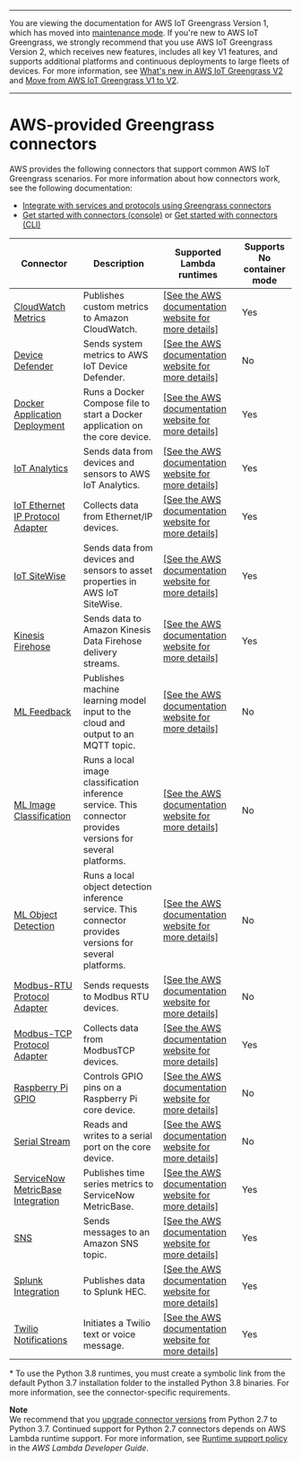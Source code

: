--------

You are viewing the documentation for AWS IoT Greengrass Version 1, which has moved into [maintenance mode](https://docs.aws.amazon.com/greengrass/v1/developerguide/maintenance-policy.html)\. If you're new to AWS IoT Greengrass, we strongly recommend that you use AWS IoT Greengrass Version 2, which receives new features, includes all key V1 features, and supports additional platforms and continuous deployments to large fleets of devices\. For more information, see [What's new in AWS IoT Greengrass V2](https://docs.aws.amazon.com/greengrass/v2/developerguide/greengrass-v2-whats-new.html) and [Move from AWS IoT Greengrass V1 to V2](https://docs.aws.amazon.com/greengrass/v2/developerguide/move-from-v1.html)\.

--------

# AWS\-provided Greengrass connectors<a name="connectors-list"></a>

AWS provides the following connectors that support common AWS IoT Greengrass scenarios\. For more information about how connectors work, see the following documentation:
+ [Integrate with services and protocols using Greengrass connectors](connectors.md)
+ [Get started with connectors \(console\)](connectors-console.md) or [Get started with connectors \(CLI\)](connectors-cli.md)


| Connector | Description | Supported Lambda runtimes | Supports **No container** mode | 
| --- | --- | --- | --- | 
| [CloudWatch Metrics](cloudwatch-metrics-connector.md) | Publishes custom metrics to Amazon CloudWatch\. | <a name="python-connectors-runtime"></a>[\[See the AWS documentation website for more details\]](http://docs.aws.amazon.com/greengrass/v1/developerguide/connectors-list.html) | Yes | 
| [Device Defender](device-defender-connector.md) | Sends system metrics to AWS IoT Device Defender\. | <a name="python-connectors-runtime"></a>[\[See the AWS documentation website for more details\]](http://docs.aws.amazon.com/greengrass/v1/developerguide/connectors-list.html) | No | 
| [Docker Application Deployment](docker-app-connector.md) | Runs a Docker Compose file to start a Docker application on the core device\. | [\[See the AWS documentation website for more details\]](http://docs.aws.amazon.com/greengrass/v1/developerguide/connectors-list.html) | Yes | 
| [IoT Analytics](iot-analytics-connector.md) | Sends data from devices and sensors to AWS IoT Analytics\. | <a name="python-connectors-runtime"></a>[\[See the AWS documentation website for more details\]](http://docs.aws.amazon.com/greengrass/v1/developerguide/connectors-list.html) | Yes | 
| [IoT Ethernet IP Protocol Adapter](ethernet-ip-connector.md) | Collects data from Ethernet/IP devices\. | [\[See the AWS documentation website for more details\]](http://docs.aws.amazon.com/greengrass/v1/developerguide/connectors-list.html) | Yes | 
| [IoT SiteWise](iot-sitewise-connector.md) | Sends data from devices and sensors to asset properties in AWS IoT SiteWise\. | [\[See the AWS documentation website for more details\]](http://docs.aws.amazon.com/greengrass/v1/developerguide/connectors-list.html) | Yes | 
| [Kinesis Firehose](kinesis-firehose-connector.md) | Sends data to Amazon Kinesis Data Firehose delivery streams\. | <a name="python-connectors-runtime"></a>[\[See the AWS documentation website for more details\]](http://docs.aws.amazon.com/greengrass/v1/developerguide/connectors-list.html) | Yes | 
| [ML Feedback](ml-feedback-connector.md) | Publishes machine learning model input to the cloud and output to an MQTT topic\. | [\[See the AWS documentation website for more details\]](http://docs.aws.amazon.com/greengrass/v1/developerguide/connectors-list.html) | No | 
| [ML Image Classification](image-classification-connector.md) | Runs a local image classification inference service\. This connector provides versions for several platforms\. | <a name="python-connectors-runtime"></a>[\[See the AWS documentation website for more details\]](http://docs.aws.amazon.com/greengrass/v1/developerguide/connectors-list.html) | No | 
| [ML Object Detection](obj-detection-connector.md) | Runs a local object detection inference service\. This connector provides versions for several platforms\. | [\[See the AWS documentation website for more details\]](http://docs.aws.amazon.com/greengrass/v1/developerguide/connectors-list.html) | No | 
| [Modbus\-RTU Protocol Adapter](modbus-protocol-adapter-connector.md) | Sends requests to Modbus RTU devices\. | <a name="python-connectors-runtime"></a>[\[See the AWS documentation website for more details\]](http://docs.aws.amazon.com/greengrass/v1/developerguide/connectors-list.html) | No | 
| [Modbus\-TCP Protocol Adapter](modbus-tcp-connector.md) | Collects data from ModbusTCP devices\. | [\[See the AWS documentation website for more details\]](http://docs.aws.amazon.com/greengrass/v1/developerguide/connectors-list.html) | Yes | 
| [Raspberry Pi GPIO](raspberrypi-gpio-connector.md) | Controls GPIO pins on a Raspberry Pi core device\. | <a name="python-connectors-runtime"></a>[\[See the AWS documentation website for more details\]](http://docs.aws.amazon.com/greengrass/v1/developerguide/connectors-list.html) | No | 
| [Serial Stream](serial-stream-connector.md) | Reads and writes to a serial port on the core device\. | <a name="python-connectors-runtime"></a>[\[See the AWS documentation website for more details\]](http://docs.aws.amazon.com/greengrass/v1/developerguide/connectors-list.html) | No | 
| [ServiceNow MetricBase Integration](servicenow-connector.md) | Publishes time series metrics to ServiceNow MetricBase\. | <a name="python-connectors-runtime"></a>[\[See the AWS documentation website for more details\]](http://docs.aws.amazon.com/greengrass/v1/developerguide/connectors-list.html) | Yes | 
| [SNS](sns-connector.md) | Sends messages to an Amazon SNS topic\. | <a name="python-connectors-runtime"></a>[\[See the AWS documentation website for more details\]](http://docs.aws.amazon.com/greengrass/v1/developerguide/connectors-list.html) | Yes | 
| [Splunk Integration](splunk-connector.md) | Publishes data to Splunk HEC\. | <a name="python-connectors-runtime"></a>[\[See the AWS documentation website for more details\]](http://docs.aws.amazon.com/greengrass/v1/developerguide/connectors-list.html) | Yes | 
| [Twilio Notifications](twilio-notifications-connector.md) | Initiates a Twilio text or voice message\. | <a name="python-connectors-runtime"></a>[\[See the AWS documentation website for more details\]](http://docs.aws.amazon.com/greengrass/v1/developerguide/connectors-list.html) | Yes | 

\* To use the Python 3\.8 runtimes, you must create a symbolic link from the default Python 3\.7 installation folder to the installed Python 3\.8 binaries\. For more information, see the connector\-specific requirements\.

**Note**  
We recommend that you [upgrade connector versions](connectors.md#upgrade-connector-versions) from Python 2\.7 to Python 3\.7\. Continued support for Python 2\.7 connectors depends on AWS Lambda runtime support\. For more information, see [Runtime support policy](https://docs.aws.amazon.com/lambda/latest/dg/runtime-support-policy.html) in the *AWS Lambda Developer Guide*\.